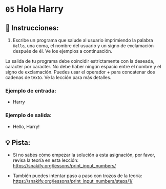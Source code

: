 # `05` Hola Harry

## 📝 Instrucciones:

1. Escribe un programa que salude al usuario imprimiendo la palabra `Hello`, una coma, el nombre del usuario y un signo de exclamación después de él. Ve los ejemplos a continuación.

La salida de tu programa debe coincidir estrictamente con la deseada, caracter por caracter. No debe haber ningún espacio entre el nombre y el signo de exclamación. Puedes usar el operador + para concatenar dos cadenas de texto. Ve la lección para más detalles.

### Ejemplo de entrada:

+ Harry

### Ejemplo de salida:

+ Hello, Harry!

## 💡 Pista:

+ Si no sabes cómo empezar la solución a esta asignación, por favor, revisa la teoría en esta lección:
https://snakify.org/lessons/print_input_numbers/

+ También puedes intentar paso a paso con trozos de la teoría:
https://snakify.org/lessons/print_input_numbers/steps/1/

